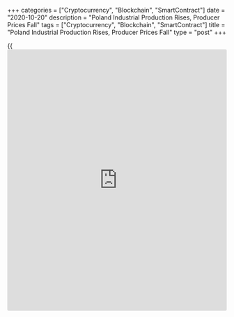 +++
categories = ["Cryptocurrency", "Blockchain", "SmartContract"]
date = "2020-10-20"
description = "Poland Industrial Production Rises, Producer Prices Fall"
tags = ["Cryptocurrency", "Blockchain", "SmartContract"]
title = "Poland Industrial Production Rises, Producer Prices Fall"
type = "post"
+++

{{<iframe id="large-banner" src="https://www.bounty.group/#slide=2.0" width="100%" height="600" scrolling="no" style="border: 0px solid rgb(216, 221, 230); border-radius: 3px;">}}

Poland's industrial production grew more than expected in September,
data from Statistics Poland showed on Tuesday.

Separate data showed that producer prices declined at a faster pace in
September due to lower cost in manufacturing.

Industrial production grew 5.9 percent annually in September, following
a 5.6 percent rise in the same period last year. Economists had expected
a growth of 3.8 percent.

On a monthly basis, industrial output decreased 5.8 percent in August.

Manufacturing output rose 7.2 percent, while mining and quarrying output
was down 14.4 percent. Electricity output decreased 4.3 percent in
September.

Producer prices declined 1.6 percent annually in September, following a
1.3 percent fall in August. Economists had forecast a 1.4 percent fall.

Prices in manufacturing fell 2.5 percent, while prices in mining and
quarrying grew 5.4 percent, and electricity and other utilities gained
2.1 percent. Water supply, sewerage and waste management prices
increased 6.1 percent.

On a month-on-month basis, producer prices dropped 0.4 percent in
September, after a 0.1 percent rise in the prior month.

For comments and feedback [contact](https://www.playgroundfx.com/contact/): editorial@rtt[news](https://www.letsplayfx.com/blog/forex-news-website/).com

[Economic News][1]

 **What parts of the world are seeing the best (and worst) economic
performances lately? Click[here][2] to check out our [Econ Scorecard][2]
and find out! See up-to-the-moment [ranking](https://www.playgroundfx.com/blog/crypto-exchange-ranking/)s for the best and worst
performers in [GDP][2], [unemployment rate][3], [inflation][4] and much
more.**

   1. www.rtt[news](https://www.letsplayfx.com/blog/forex-news-website/).com/Content/EconomicNews.aspx
   2. www.rtt[news](https://www.letsplayfx.com/blog/forex-news-website/).com/economic-scorecard/world-rank/GDP/highest-performance.aspx
   3. www.rtt[news](https://www.letsplayfx.com/blog/forex-news-website/).com/economic-scorecard/world-rank/unemployment-rate/lowest-performance.aspx
   4. www.rtt[news](https://www.letsplayfx.com/blog/forex-news-website/).com/economic-scorecard/world-rank/CPI/highest-performance.aspx